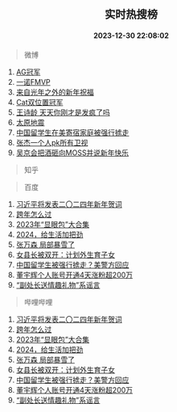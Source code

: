 <div align="center"><h2>实时热搜榜</h2><h4>2023-12-30 22:08:02</h4></div>

> 微博  

1. [AG冠军](https://s.weibo.com/weibo?q=AG%E5%86%A0%E5%86%9B&t=31&band_rank=1&Refer=top)<br />
2. [一诺FMVP](https://s.weibo.com/weibo?q=%E4%B8%80%E8%AF%BAFMVP&t=31&band_rank=2&Refer=top)<br />
3. [来自光年之外的新年祝福](https://s.weibo.com/weibo?q=%23%E6%9D%A5%E8%87%AA%E5%85%89%E5%B9%B4%E4%B9%8B%E5%A4%96%E7%9A%84%E6%96%B0%E5%B9%B4%E7%A5%9D%E7%A6%8F%23&t=31&band_rank=3&Refer=top)<br />
4. [Cat双位置冠军](https://s.weibo.com/weibo?q=%23Cat%E5%8F%8C%E4%BD%8D%E7%BD%AE%E5%86%A0%E5%86%9B%23&t=31&band_rank=4&Refer=top)<br />
5. [王诗龄 天天你刚才是发疯了吗](https://s.weibo.com/weibo?q=%E7%8E%8B%E8%AF%97%E9%BE%84%20%E5%A4%A9%E5%A4%A9%E4%BD%A0%E5%88%9A%E6%89%8D%E6%98%AF%E5%8F%91%E7%96%AF%E4%BA%86%E5%90%97&t=31&band_rank=5&Refer=top)<br />
6. [太原地震](https://s.weibo.com/weibo?q=%E5%A4%AA%E5%8E%9F%E5%9C%B0%E9%9C%87&t=31&band_rank=6&Refer=top)<br />
7. [中国留学生在美寄宿家庭被强行掳走](https://s.weibo.com/weibo?q=%23%E4%B8%AD%E5%9B%BD%E7%95%99%E5%AD%A6%E7%94%9F%E5%9C%A8%E7%BE%8E%E5%AF%84%E5%AE%BF%E5%AE%B6%E5%BA%AD%E8%A2%AB%E5%BC%BA%E8%A1%8C%E6%8E%B3%E8%B5%B0%23&t=31&band_rank=7&Refer=top)<br />
8. [张杰一个人pk所有卫视](https://s.weibo.com/weibo?q=%23%E5%BC%A0%E6%9D%B0%E4%B8%80%E4%B8%AA%E4%BA%BApk%E6%89%80%E6%9C%89%E5%8D%AB%E8%A7%86%23&t=31&band_rank=8&Refer=top)<br />
9. [吴京会把酒砸向MOSS并说新年快乐](https://s.weibo.com/weibo?q=%E5%90%B4%E4%BA%AC%E4%BC%9A%E6%8A%8A%E9%85%92%E7%A0%B8%E5%90%91MOSS%E5%B9%B6%E8%AF%B4%E6%96%B0%E5%B9%B4%E5%BF%AB%E4%B9%90&t=31&band_rank=9&Refer=top)<br />

> 知乎  


> 百度  

1. [习近平将发表二〇二四年新年贺词](https://www.baidu.com/s?wd=%E4%B9%A0%E8%BF%91%E5%B9%B3%E5%B0%86%E5%8F%91%E8%A1%A8%E4%BA%8C%E3%80%87%E4%BA%8C%E5%9B%9B%E5%B9%B4%E6%96%B0%E5%B9%B4%E8%B4%BA%E8%AF%8D&sa=fyb_news&rsv_dl=fyb_news)<br />
2. [跨年怎么过](https://www.baidu.com/s?wd=%E8%B7%A8%E5%B9%B4%E6%80%8E%E4%B9%88%E8%BF%87&sa=fyb_news&rsv_dl=fyb_news)<br />
3. [2023年“显眼包”大合集](https://www.baidu.com/s?wd=2023%E5%B9%B4%E2%80%9C%E6%98%BE%E7%9C%BC%E5%8C%85%E2%80%9D%E5%A4%A7%E5%90%88%E9%9B%86&sa=fyb_news&rsv_dl=fyb_news)<br />
4. [2024，给生活加把劲](https://www.baidu.com/s?wd=2024%EF%BC%8C%E7%BB%99%E7%94%9F%E6%B4%BB%E5%8A%A0%E6%8A%8A%E5%8A%B2&sa=fyb_news&rsv_dl=fyb_news)<br />
5. [张万森 局部暴雪了](https://www.baidu.com/s?wd=%E5%BC%A0%E4%B8%87%E6%A3%AE+%E5%B1%80%E9%83%A8%E6%9A%B4%E9%9B%AA%E4%BA%86&sa=fyb_news&rsv_dl=fyb_news)<br />
6. [女县长被双开：计划外生育子女](https://www.baidu.com/s?wd=%E5%A5%B3%E5%8E%BF%E9%95%BF%E8%A2%AB%E5%8F%8C%E5%BC%80%EF%BC%9A%E8%AE%A1%E5%88%92%E5%A4%96%E7%94%9F%E8%82%B2%E5%AD%90%E5%A5%B3&sa=fyb_news&rsv_dl=fyb_news)<br />
7. [中国留学生被强行掳走？美警方回应](https://www.baidu.com/s?wd=%E4%B8%AD%E5%9B%BD%E7%95%99%E5%AD%A6%E7%94%9F%E8%A2%AB%E5%BC%BA%E8%A1%8C%E6%8E%B3%E8%B5%B0%EF%BC%9F%E7%BE%8E%E8%AD%A6%E6%96%B9%E5%9B%9E%E5%BA%94&sa=fyb_news&rsv_dl=fyb_news)<br />
8. [董宇辉个人账号开通4天涨粉超200万](https://www.baidu.com/s?wd=%E8%91%A3%E5%AE%87%E8%BE%89%E4%B8%AA%E4%BA%BA%E8%B4%A6%E5%8F%B7%E5%BC%80%E9%80%9A4%E5%A4%A9%E6%B6%A8%E7%B2%89%E8%B6%85200%E4%B8%87&sa=fyb_news&rsv_dl=fyb_news)<br />
9. [“副处长送情趣礼物”系谣言](https://www.baidu.com/s?wd=%E2%80%9C%E5%89%AF%E5%A4%84%E9%95%BF%E9%80%81%E6%83%85%E8%B6%A3%E7%A4%BC%E7%89%A9%E2%80%9D%E7%B3%BB%E8%B0%A3%E8%A8%80&sa=fyb_news&rsv_dl=fyb_news)<br />

> 哔哩哔哩  

1. [习近平将发表二〇二四年新年贺词](https://www.baidu.com/s?wd=%E4%B9%A0%E8%BF%91%E5%B9%B3%E5%B0%86%E5%8F%91%E8%A1%A8%E4%BA%8C%E3%80%87%E4%BA%8C%E5%9B%9B%E5%B9%B4%E6%96%B0%E5%B9%B4%E8%B4%BA%E8%AF%8D&sa=fyb_news&rsv_dl=fyb_news)<br />
2. [跨年怎么过](https://www.baidu.com/s?wd=%E8%B7%A8%E5%B9%B4%E6%80%8E%E4%B9%88%E8%BF%87&sa=fyb_news&rsv_dl=fyb_news)<br />
3. [2023年“显眼包”大合集](https://www.baidu.com/s?wd=2023%E5%B9%B4%E2%80%9C%E6%98%BE%E7%9C%BC%E5%8C%85%E2%80%9D%E5%A4%A7%E5%90%88%E9%9B%86&sa=fyb_news&rsv_dl=fyb_news)<br />
4. [2024，给生活加把劲](https://www.baidu.com/s?wd=2024%EF%BC%8C%E7%BB%99%E7%94%9F%E6%B4%BB%E5%8A%A0%E6%8A%8A%E5%8A%B2&sa=fyb_news&rsv_dl=fyb_news)<br />
5. [张万森 局部暴雪了](https://www.baidu.com/s?wd=%E5%BC%A0%E4%B8%87%E6%A3%AE+%E5%B1%80%E9%83%A8%E6%9A%B4%E9%9B%AA%E4%BA%86&sa=fyb_news&rsv_dl=fyb_news)<br />
6. [女县长被双开：计划外生育子女](https://www.baidu.com/s?wd=%E5%A5%B3%E5%8E%BF%E9%95%BF%E8%A2%AB%E5%8F%8C%E5%BC%80%EF%BC%9A%E8%AE%A1%E5%88%92%E5%A4%96%E7%94%9F%E8%82%B2%E5%AD%90%E5%A5%B3&sa=fyb_news&rsv_dl=fyb_news)<br />
7. [中国留学生被强行掳走？美警方回应](https://www.baidu.com/s?wd=%E4%B8%AD%E5%9B%BD%E7%95%99%E5%AD%A6%E7%94%9F%E8%A2%AB%E5%BC%BA%E8%A1%8C%E6%8E%B3%E8%B5%B0%EF%BC%9F%E7%BE%8E%E8%AD%A6%E6%96%B9%E5%9B%9E%E5%BA%94&sa=fyb_news&rsv_dl=fyb_news)<br />
8. [董宇辉个人账号开通4天涨粉超200万](https://www.baidu.com/s?wd=%E8%91%A3%E5%AE%87%E8%BE%89%E4%B8%AA%E4%BA%BA%E8%B4%A6%E5%8F%B7%E5%BC%80%E9%80%9A4%E5%A4%A9%E6%B6%A8%E7%B2%89%E8%B6%85200%E4%B8%87&sa=fyb_news&rsv_dl=fyb_news)<br />
9. [“副处长送情趣礼物”系谣言](https://www.baidu.com/s?wd=%E2%80%9C%E5%89%AF%E5%A4%84%E9%95%BF%E9%80%81%E6%83%85%E8%B6%A3%E7%A4%BC%E7%89%A9%E2%80%9D%E7%B3%BB%E8%B0%A3%E8%A8%80&sa=fyb_news&rsv_dl=fyb_news)<br />
